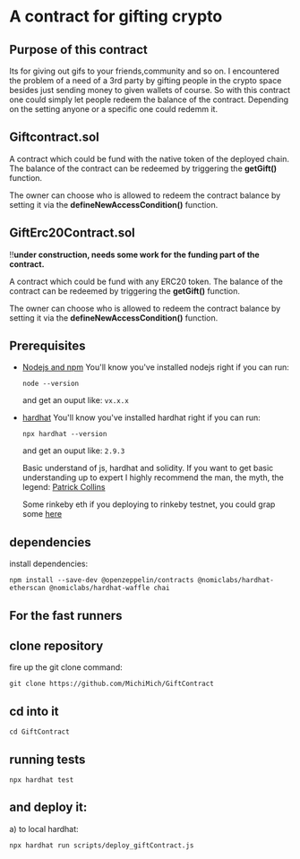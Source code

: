 # A contract for gifting crypto
## Purpose of this contract

Its for giving out gifs to your friends,community and so on. I encountered the problem of a need of a 3rd party by gifting people in the crypto space besides just sending money to given wallets of course. So with this contract one could simply let people redeem the balance of the contract. Depending on the setting anyone or a specific one could redemm it.

## Giftcontract.sol
A contract which could be fund with the native token of the deployed chain. The balance of the contract can be redeemed by triggering the **getGift()** function. 

The owner can choose who is allowed to redeem the contract balance by setting it via the **defineNewAccessCondition()** function.

## GiftErc20Contract.sol
!!**under construction, needs some work for the funding part of the contract.**

A contract which could be fund with any ERC20 token. The balance of the contract can be redeemed by triggering the **getGift()** function. 

The owner can choose who is allowed to redeem the contract balance by setting it via the **defineNewAccessCondition()** function.


## Prerequisites
<ul  dir="auto">
<li><a  href="https://nodejs.org/en/download/"  rel="nofollow">Nodejs and npm</a>
You'll know you've installed nodejs right if you can run:


```
node --version
```
 and get an ouput like: <code>vx.x.x</code>
</ul>
<ul  dir="auto">
<li><a  href="https://hardhat.org/getting-started/"  rel="nofollow">hardhat</a>
You'll know you've installed hardhat right if you can run:

```
npx hardhat --version
```
and get an ouput like: <code>2.9.3</code>
</ul>
<ul  dir="auto">
Basic understand of js, hardhat and solidity. If you want to get basic understanding up to expert I highly recommend
the man, the myth, the legend: <a href="https://www.youtube.com/watch?v=M576WGiDBdQ&t=10s">Patrick Collins</a>
</ul>
<ul  dir="auto">
Some rinkeby eth if you deploying to rinkeby testnet, you could grap some <a href="https://faucets.chain.link/rinkeby">here</a>
</ul>



## dependencies
install dependencies: 
```
npm install --save-dev @openzeppelin/contracts @nomiclabs/hardhat-etherscan @nomiclabs/hardhat-waffle chai
```


## For the fast runners
## clone repository
fire up the git clone command: 
```
git clone https://github.com/MichiMich/GiftContract
```

## cd into it
```
cd GiftContract
```

## running tests
```
npx hardhat test
```

## and deploy it:
a) to local hardhat: 
```
npx hardhat run scripts/deploy_giftContract.js
```
